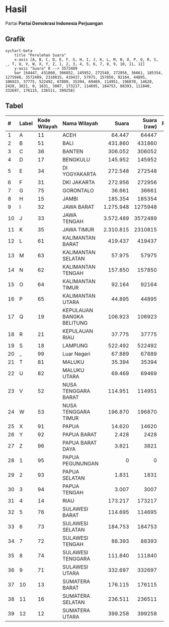 # Hasil

Partai **Partai Demokrasi Indonesia Perjuangan**

## Grafik

```mermaid
xychart-beta
    title "Perolehan Suara"
    x-axis [A, B, C, D, E, F, G, H, I, J, K, L, M, N, O, P, Q, R, S, _, T, U, V, W, X, Y, Z, 1, 2, 3, 4, 5, 6, 7, 8, 9, 10, 11, 12]
    y-axis "Suara" 0 --> 3572489
    bar [64447, 431860, 306052, 145952, 272548, 272956, 36661, 185354, 1275948, 3572489, 2310815, 419437, 57975, 157850, 92164, 44895, 106923, 37775, 522492, 67889, 35394, 69469, 114951, 196870, 14620, 2428, 3821, 0, 1831, 3007, 173217, 114695, 184753, 88393, 111840, 332697, 176115, 236511, 399258]
```

## Tabel

| #  | Label | Kode Wilayah | Nama Wilayah              | Suara     | Suara (raw) | Persentase |
|:-- |:----- |:------------ |:------------------------- | ---------:| -----------:| ----------:|
| 1  | A     | 11           | ACEH                      | 64.447    | 64447       | 0,51       |
| 2  | B     | 51           | BALI                      | 431.860   | 431860      | 3,42       |
| 3  | C     | 36           | BANTEN                    | 306.052   | 306052      | 2,42       |
| 4  | D     | 17           | BENGKULU                  | 145.952   | 145952      | 1,15       |
| 5  | E     | 34           | DI YOGYAKARTA             | 272.548   | 272548      | 2,16       |
| 6  | F     | 31           | DKI JAKARTA               | 272.956   | 272956      | 2,16       |
| 7  | G     | 75           | GORONTALO                 | 36.661    | 36661       | 0,29       |
| 8  | H     | 15           | JAMBI                     | 185.354   | 185354      | 1,47       |
| 9  | I     | 32           | JAWA BARAT                | 1.275.948 | 1275948     | 10,09      |
| 10 | J     | 33           | JAWA TENGAH               | 3.572.489 | 3572489     | 28,26      |
| 11 | K     | 35           | JAWA TIMUR                | 2.310.815 | 2310815     | 18,28      |
| 12 | L     | 61           | KALIMANTAN BARAT          | 419.437   | 419437      | 3,32       |
| 13 | M     | 63           | KALIMANTAN SELATAN        | 57.975    | 57975       | 0,46       |
| 14 | N     | 62           | KALIMANTAN TENGAH         | 157.850   | 157850      | 1,25       |
| 15 | O     | 64           | KALIMANTAN TIMUR          | 92.164    | 92164       | 0,73       |
| 16 | P     | 65           | KALIMANTAN UTARA          | 44.895    | 44895       | 0,36       |
| 17 | Q     | 19           | KEPULAUAN BANGKA BELITUNG | 106.923   | 106923      | 0,85       |
| 18 | R     | 21           | KEPULAUAN RIAU            | 37.775    | 37775       | 0,30       |
| 19 | S     | 18           | LAMPUNG                   | 522.492   | 522492      | 4,13       |
| 20 | _     | 99           | Luar Negeri               | 67.889    | 67889       | 0,54       |
| 21 | T     | 81           | MALUKU                    | 35.394    | 35394       | 0,28       |
| 22 | U     | 82           | MALUKU UTARA              | 69.469    | 69469       | 0,55       |
| 23 | V     | 52           | NUSA TENGGARA BARAT       | 114.951   | 114951      | 0,91       |
| 24 | W     | 53           | NUSA TENGGARA TIMUR       | 196.870   | 196870      | 1,56       |
| 25 | X     | 91           | PAPUA                     | 14.620    | 14620       | 0,12       |
| 26 | Y     | 92           | PAPUA BARAT               | 2.428     | 2428        | 0,02       |
| 27 | Z     | 96           | PAPUA BARAT DAYA          | 3.821     | 3821        | 0,03       |
| 28 | 1     | 95           | PAPUA PEGUNUNGAN          | 0         | 0           | 0,00       |
| 29 | 2     | 93           | PAPUA SELATAN             | 1.831     | 1831        | 0,01       |
| 30 | 3     | 94           | PAPUA TENGAH              | 3.007     | 3007        | 0,02       |
| 31 | 4     | 14           | RIAU                      | 173.217   | 173217      | 1,37       |
| 32 | 5     | 76           | SULAWESI BARAT            | 114.695   | 114695      | 0,91       |
| 33 | 6     | 73           | SULAWESI SELATAN          | 184.753   | 184753      | 1,46       |
| 34 | 7     | 72           | SULAWESI TENGAH           | 88.393    | 88393       | 0,70       |
| 35 | 8     | 74           | SULAWESI TENGGARA         | 111.840   | 111840      | 0,88       |
| 36 | 9     | 71           | SULAWESI UTARA            | 332.697   | 332697      | 2,63       |
| 37 | 10    | 13           | SUMATERA BARAT            | 176.115   | 176115      | 1,39       |
| 38 | 11    | 16           | SUMATERA SELATAN          | 236.511   | 236511      | 1,87       |
| 39 | 12    | 12           | SUMATERA UTARA            | 399.258   | 399258      | 3,16       |



